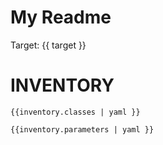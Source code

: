 # My Readme

Target: {{ target }}

# INVENTORY

```
{{inventory.classes | yaml }}
```


```
{{inventory.parameters | yaml }}
```
